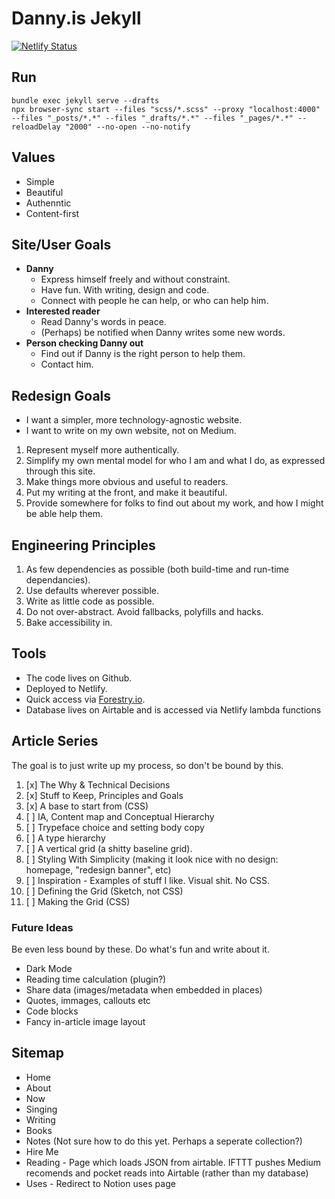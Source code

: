 ---
---

# Danny.is Jekyll

[![Netlify Status](https://api.netlify.com/api/v1/badges/591407d0-3299-4d9f-a929-495f4725de39/deploy-status)](https://app.netlify.com/sites/dannyis/deploys)

## Run

```shell
bundle exec jekyll serve --drafts
npx browser-sync start --files "scss/*.scss" --proxy "localhost:4000" --files "_posts/*.*" --files "_drafts/*.*" --files "_pages/*.*" --reloadDelay "2000" --no-open --no-notify
```

## Values

- Simple
- Beautiful
- Authenntic
- Content-first

## Site/User Goals

- **Danny**
  - Express himself freely and without constraint.
  - Have fun. With writing, design and code.
  - Connect with people he can help, or who can help him.
- **Interested reader**
  - Read Danny's words in peace.
  - (Perhaps) be notified when Danny writes some new words.
- **Person checking Danny out**
  - Find out if Danny is the right person to help them.
  - Contact him.

## Redesign Goals

- I want a simpler, more technology-agnostic website.
- I want to write on my own website, not on Medium.

1. Represent myself more authentically.
2. Simplify my own mental model for who I am and what I do, as expressed through this site.
3. Make things more obvious and useful to readers.
4. Put my writing at the front, and make it beautiful.
5. Provide somewhere for folks to find out about my work, and how I might be able help them.

## Engineering Principles

1. As few dependencies as possible (both build-time and run-time dependancies).
2. Use defaults wherever possible.
3. Write as little code as possible.
4. Do not over-abstract. Avoid fallbacks, polyfills and hacks.
5. Bake accessibility in.

## Tools

- The code lives on Github.
- Deployed to Netlify.
- Quick access via [Forestry.io](forestry.io).
- Database lives on Airtable and is accessed via Netlify lambda functions

## Article Series

The goal is to just write up my process, so don't be bound by this.

1. [x] The Why & Technical Decisions
1. [x] Stuff to Keep, Principles and Goals
1. [x] A base to start from (CSS)
1. [ ] IA, Content map and Conceptual Hierarchy
1. [ ] Trypeface choice and setting body copy
1. [ ] A type hierarchy
1. [ ] A vertical grid (a shitty baseline grid).
1. [ ] Styling With Simplicity (making it look nice with no design: homepage, "redesign banner", etc)
1. [ ] Inspiration - Examples of stuff I like. Visual shit. No CSS.
1. [ ] Defining the Grid (Sketch, not CSS)
1. [ ] Making the Grid (CSS)

### Future Ideas

Be even less bound by these. Do what's fun and write about it.

- Dark Mode
- Reading time calculation (plugin?)
- Share data (images/metadata when embedded in places)
- Quotes, immages, callouts etc
- Code blocks
- Fancy in-article image layout

## Sitemap

- Home
- About
- Now
- Singing
- Writing
- Books
- Notes (Not sure how to do this yet. Perhaps a seperate collection?)
- Hire Me
- Reading - Page which loads JSON from airtable. IFTTT pushes Medium recomends and pocket reads into Airtable (rather than my database)
- Uses - Redirect to Notion uses page
